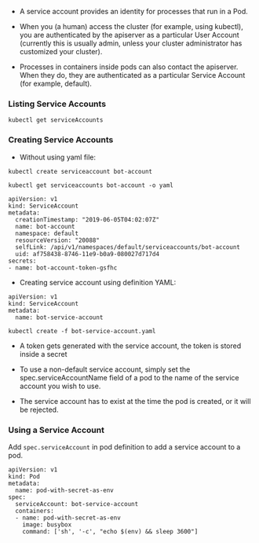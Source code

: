 - A service account provides an identity for processes that run in a Pod.

- When you (a human) access the cluster (for example, using kubectl), you are authenticated by the apiserver as a particular User Account (currently this is usually admin, unless your cluster administrator has customized your cluster).

- Processes in containers inside pods can also contact the apiserver. When they do, they are authenticated as a particular Service Account (for example, default).

### Listing Service Accounts

```
kubectl get serviceAccounts
```

### Creating Service Accounts

- Without using yaml file:

```
kubectl create serviceaccount bot-account
```

```
kubectl get serviceaccounts bot-account -o yaml

apiVersion: v1
kind: ServiceAccount
metadata:
  creationTimestamp: "2019-06-05T04:02:07Z"
  name: bot-account
  namespace: default
  resourceVersion: "20088"
  selfLink: /api/v1/namespaces/default/serviceaccounts/bot-account
  uid: af758438-8746-11e9-b0a9-080027d717d4
secrets:
- name: bot-account-token-gsfhc
```

- Creating service account using definition YAML:

```
apiVersion: v1
kind: ServiceAccount
metadata:
  name: bot-service-account
```

```
kubectl create -f bot-service-account.yaml
```

- A token gets generated with the service account, the token is stored inside a secret

- To use a non-default service account, simply set the spec.serviceAccountName field of a pod to the name of the service account you wish to use.

- The service account has to exist at the time the pod is created, or it will be rejected.


### Using a Service Account

Add `spec.serviceAccount` in pod definition to add a service account to a pod.

```
apiVersion: v1
kind: Pod
metadata:
  name: pod-with-secret-as-env
spec:
  serviceAccount: bot-service-account
  containers:
  - name: pod-with-secret-as-env
    image: busybox
    command: ['sh', '-c', "echo $(env) && sleep 3600"]
```
